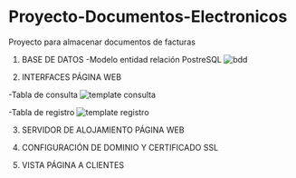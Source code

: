 # Proyecto-Documentos-Electronicos
Proyecto para almacenar documentos de facturas

1) BASE DE DATOS
-Modelo entidad relación PostreSQL
![bdd](https://user-images.githubusercontent.com/38590809/190698861-18faeefd-b1b8-4f19-9f59-1d711af84fad.jpeg)

2) INTERFACES PÁGINA WEB

-Tabla de consulta
![template consulta](https://user-images.githubusercontent.com/38590809/190711164-7a3c66d3-3627-48e1-8330-47d9cd128138.jpeg)

-Tabla de registro
![template registro](https://user-images.githubusercontent.com/38590809/190711535-4d3c5392-0eae-4e89-8a35-799cbb028bfd.jpeg)


3) SERVIDOR DE ALOJAMIENTO PÁGINA WEB

4) CONFIGURACIÓN DE DOMINIO Y CERTIFICADO SSL

5) VISTA PÁGINA A CLIENTES
